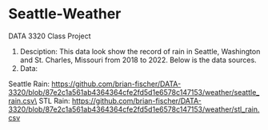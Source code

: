 # Seattle-Weather
DATA 3320 Class Project
1. Desciption: This data look show the record of rain in Seattle, Washington and St. Charles, Missouri from 2018 to 2022. Below is the data sources.
2. Data:

Seattle Rain: https://github.com/brian-fischer/DATA-3320/blob/87e2c1a561ab4364364cfe2fd5d1e6578c147153/weather/seattle_rain.csv\
STL Rain: https://github.com/brian-fischer/DATA-3320/blob/87e2c1a561ab4364364cfe2fd5d1e6578c147153/weather/stl_rain.csv
